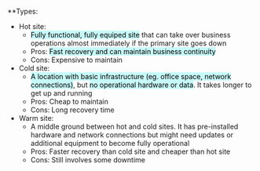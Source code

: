 **Types:
- Hot site:
	- <mark style="background: #ABF7F7A6;">Fully functional, fully equiped site</mark> that can take over business operations almost immediately if the primary site goes down
	- Pros: <mark style="background: #ABF7F7A6;">Fast recovery and can maintain business continuity</mark>
	- Cons: Expensive to maintain
- Cold site:
	- <mark style="background: #ABF7F7A6;">A location with basic infrastructure (eg. office space, network connections)</mark>, but <mark style="background: #ABF7F7A6;">no operational hardware or data</mark>. It takes longer to get up and running
	- Pros: Cheap to maintain
	- Cons: Long recovery time 
- Warm site:
	- A middle ground between hot and cold sites. It has pre-installed hardware and network connections but might need updates or additional equipment to become fully operational
	- Pros: Faster recovery than cold site and cheaper than hot site
	- Cons: Still involves some downtime